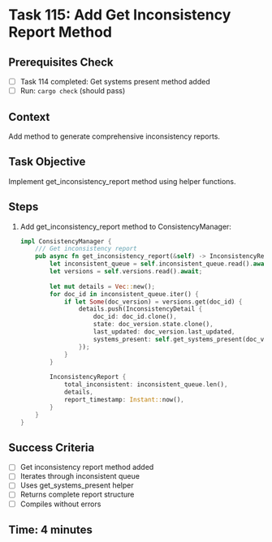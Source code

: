 # Task 115: Add Get Inconsistency Report Method

## Prerequisites Check
- [ ] Task 114 completed: Get systems present method added
- [ ] Run: `cargo check` (should pass)

## Context
Add method to generate comprehensive inconsistency reports.

## Task Objective
Implement get_inconsistency_report method using helper functions.

## Steps
1. Add get_inconsistency_report method to ConsistencyManager:
   ```rust
   impl ConsistencyManager {
       /// Get inconsistency report
       pub async fn get_inconsistency_report(&self) -> InconsistencyReport {
           let inconsistent_queue = self.inconsistent_queue.read().await;
           let versions = self.versions.read().await;
           
           let mut details = Vec::new();
           for doc_id in inconsistent_queue.iter() {
               if let Some(doc_version) = versions.get(doc_id) {
                   details.push(InconsistencyDetail {
                       doc_id: doc_id.clone(),
                       state: doc_version.state.clone(),
                       last_updated: doc_version.last_updated,
                       systems_present: self.get_systems_present(doc_version),
                   });
               }
           }
           
           InconsistencyReport {
               total_inconsistent: inconsistent_queue.len(),
               details,
               report_timestamp: Instant::now(),
           }
       }
   }
   ```

## Success Criteria
- [ ] Get inconsistency report method added
- [ ] Iterates through inconsistent queue
- [ ] Uses get_systems_present helper
- [ ] Returns complete report structure
- [ ] Compiles without errors

## Time: 4 minutes